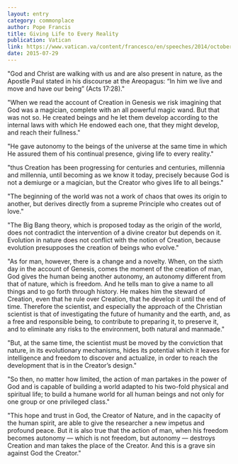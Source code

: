 ```yaml
---
layout: entry
category: commonplace
author: Pope Francis
title: Giving Life to Every Reality
publication: Vatican
link: https://www.vatican.va/content/francesco/en/speeches/2014/october/documents/papa-francesco_20141027_plenaria-accademia-scienze.html
date: 2015-07-29
---
```


"God and Christ are walking with us and are also present in nature, as the Apostle Paul stated in his discourse at the Areopagus: “In him we live and move and have our being” (Acts 17:28)."
 
"When we read the account of Creation in Genesis we risk imagining that God was a magician, complete with an all powerful magic wand. But that was not so. He created beings and he let them develop according to the internal laws with which He endowed each one, that they might develop, and reach their fullness."

"He gave autonomy to the beings of the universe at the same time in which He assured them of his continual presence, giving life to every reality."

"thus Creation has been progressing for centuries and centuries, millennia and millennia, until becoming as we know it today, precisely because God is not a demiurge or a magician, but the Creator who gives life to all beings."

"The beginning of the world was not a work of chaos that owes its origin to another, but derives directly from a supreme Principle who creates out of love."
 
"The Big Bang theory, which is proposed today as the origin of the world, does not contradict the intervention of a divine creator but depends on it. Evolution in nature does not conflict with the notion of Creation, because evolution presupposes the creation of beings who evolve."

"As for man, however, there is a change and a novelty. When, on the sixth day in the account of Genesis, comes the moment of the creation of man, God gives the human being another autonomy, an autonomy different from that of nature, which is freedom. And he tells man to give a name to all things and to go forth through history. He makes him the steward of Creation, even that he rule over Creation, that he develop it until the end of time. Therefore the scientist, and especially the approach of the Christian scientist is that of investigating the future of humanity and the earth, and, as a free and responsible being, to contribute to preparing it, to preserve it, and to eliminate any risks to the environment, both natural and manmade."

"But, at the same time, the scientist must be moved by the conviction that nature, in its evolutionary mechanisms, hides its potential which it leaves for intelligence and freedom to discover and actualize, in order to reach the development that is in the Creator’s design."
 
"So then, no matter how limited, the action of man partakes in the power of God and is capable of building a world adapted to his two-fold physical and spiritual life; to build a humane world for all human beings and not only for one group or one privileged class."

"This hope and trust in God, the Creator of Nature, and in the capacity of the human spirit, are able to give the researcher a new impetus and profound peace. But it is also true that the action of man, when his freedom becomes autonomy — which is not freedom, but autonomy — destroys Creation and man takes the place of the Creator. And this is a grave sin against God the Creator."
